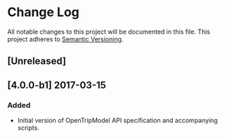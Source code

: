 # Change Log
All notable changes to this project will be documented in this file.
This project adheres to [Semantic Versioning](http://semver.org/).

## [Unreleased] 

## [4.0.0-b1] 2017-03-15
### Added
- Initial version of OpenTripModel API specification and accompanying scripts.
